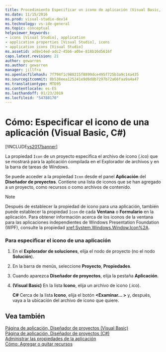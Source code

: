 ```yaml
---
title: Procedimiento Especificar un icono de aplicación (Visual Basic, C#) | Microsoft Docs
ms.date: 11/15/2016
ms.prod: visual-studio-dev14
ms.technology: vs-ide-general
ms.topic: conceptual
helpviewer_keywords:
- icons [Visual Studio], application
- application properties [Visual Studio], icons
- application icons [Visual Studio]
ms.assetid: ad8e14ed-adc2-45b6-a0be-818b16d5616f
caps.latest.revision: 21
author: gewarren
ms.author: gewarren
manager: jillfra
ms.openlocfilehash: 7f794f1c988215f8899dce495f725b3a9c14a435
ms.sourcegitcommit: 8b538eea125241e9d6d8b7297b72a66faa9a4a47
ms.translationtype: MTE95
ms.contentlocale: es-ES
ms.lasthandoff: 01/23/2019
ms.locfileid: "54788170"
---
```

# <a name="how-to-specify-an-application-icon-visual-basic-c"></a>Cómo: Especificar el icono de una aplicación (Visual Basic, C#)
[!INCLUDE[vs2017banner](../includes/vs2017banner.md)]

La propiedad `Icon` de un proyecto especifica el archivo de icono (.ico) que se mostrará para la aplicación compilada en el Explorador de archivos y en la barra de tareas de Windows.  
  
 Se puede acceder a la propiedad `Icon` desde el panel **Aplicación** del **Diseñador de proyectos**. Contiene una lista de iconos que se han agregado a un proyecto, como recursos o como archivos de contenido.  
  
> [!NOTE]
>  Después de establecer la propiedad de icono para una aplicación, también puede establecer la propiedad `Icon` de cada **Ventana** o **Formulario** en la aplicación. Para obtener información acerca de los iconos de la ventana para las aplicaciones independientes de Windows Presentation Foundation (WPF), consulte la propiedad <xref:System.Windows.Window.Icon%2A>.  
  
### <a name="to-specify-an-application-icon"></a>Para especificar el icono de una aplicación  
  
1.  En el **Explorador de soluciones**, elija el nodo de proyecto (no el nodo **Solución**).  
  
2.  En la barra de menús, seleccione **Proyecto**, **Propiedades**.  
  
3.  Cuando aparezca **Diseñador de proyectos**, elija la pestaña **Aplicación**.  
  
4.  **(Visual Basic)** En la lista **Icono**, elija un archivo de icono (.ico).  
  
     **C#** Cerca de la lista **Icono**, elija el botón **\<Examinar... >** y, después, vaya a la ubicación del archivo de icono que quiere.  
  
## <a name="see-also"></a>Vea también  
 [Página de aplicación, Diseñador de proyectos (Visual Basic)](../ide/reference/application-page-project-designer-visual-basic.md)   
 [Página de aplicación, Diseñador de proyectos (C#)](../ide/reference/application-page-project-designer-csharp.md)   
 [Administrar las propiedades de la aplicación](../ide/application-properties.md)  
 [Cómo: Agregar o quitar recursos](http://msdn.microsoft.com/7b77bc06-3952-4799-b029-def3f8f7f88d)

